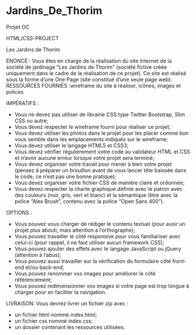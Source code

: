 # Jardins_De_Thorim
Projet OC

HTML/CSS-PROJECT

Les Jardins de Thorim

ÉNONCÉ :
Vous êtes en charge de la réalisation du site Internet de la société de jardinage “Les Jardins de Thorim”
(société fictive créée uniquement dans le cadre de la réalisation de ce projet). Ce site est réalisé sous la
forme d’une One Page (site constitué d’une seule page web).
RESSOURCES FOURNIES :​wireframe du site à réaliser, icônes, images et polices

IMPÉRATIFS :
- Vous ne devez pas utiliser de librairie CSS type Twitter Bootstrap, Slim CSS ou autre;
- Vous devez respecter le wireframe fourni pour réaliser ce projet;
- Vous devez utiliser les photos dans le projet pour les placer comme bon vous semble dans les
emplacements indiqués sur le wireframe;
- Vous devez utiliser le langage HTML5 et CSS3;
- Vous devez vérifier régulièrement votre code au validateur HTML et CSS et n’avoir aucune erreur
lorsque votre projet sera terminé;
- Vous devez organiser votre travail pour mener à bien votre projet (pensez à préparer un brouillon
avant de vous lancer tête baissée dans le code, ce n’est pas une bonne pratique);
- Vous devez organiser votre fichier CSS de manière claire et ordonnée;
- Vous devez respecter la charte graphique définie avec le patron avec des couleurs (noir, gris, vert
et blanc) et la sémantique (titre avec la police “Alex Brush”, contenu avec la police “Open Sans
400”).

OPTIONS :
- Vous pouvez vous charger de rédiger le contenu textuel (pour avoir un projet plus abouti, mais
attention à l’orthographe);
- Vous pouvez travailler le côté responsive pour vous familiariser avec celui-ci (pour rappel, il ne
faut utiliser aucun framework CSS);
- Vous pouvez ajouter des effets avec le langage JavaScript ou jQuery (attention à l’abus);
- Vous pouvez aussi travailler sur la vérification du formulaire côté front-end et/ou back-end;
- Vous pouvez renommer vos images pour améliorer le côté référencement;
- Vous pouvez redimensionner vos images si votre page est trop longue à charger pour en faciliter
la navigation.

LIVRAISON:
Vous devrez livrer un fichier zip avec :
- un fichier html nommé index.html;
- un fichier css nommé index.css;
- un dossier contenant les ressources utilisées.
